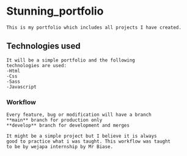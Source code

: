 # Stunning_portfolio

    This is my portfolio which includes all projects I have created.

## Technologies used

    It will be a simple portfolio and the following
    technologies are used:
    -Html
    -Css
    -Sass
    -Javascript

### Workflow

    Every feature, bug or modification will have a branch
    **main** branch for production only
    **develop** branch for development and merges

    It might be a simple project but I believe it is always
    good to practice what i was taught. This workflow was taught
    to be by wejapa internship by Mr Biase.
